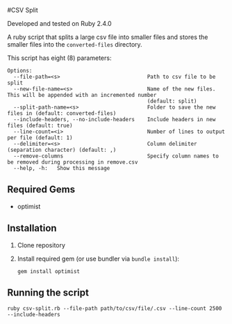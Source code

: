 #CSV Split

Developed and tested on Ruby 2.4.0

A ruby script that splits a large csv file into smaller files and stores the smaller files into the ```converted-files``` directory.

This script has eight (8) parameters:

```
Options:
  --file-path=<s>                            Path to csv file to be split
  --new-file-name=<s>                        Name of the new files. This will be appended with an incremented number
                                             (default: split)
  --split-path-name=<s>                      Folder to save the new files in (default: converted-files)
  --include-headers, --no-include-headers    Include headers in new files (default: true)
  --line-count=<i>                           Number of lines to output per file (default: 1)
  --delimiter=<s>                            Column delimiter (separation character) (default: ,)
  --remove-columns                           Specify column names to be removed during processing in remove.csv
  --help, -h:   Show this message
```

## Required Gems
- optimist

## Installation

1. Clone repository
2. Install required gem (or use bundler via ```bundle install```):
		
	``` 
	gem install optimist 
	```

## Running the script

```
ruby csv-split.rb --file-path path/to/csv/file/.csv --line-count 2500 --include-headers

```

